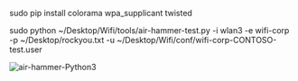 sudo pip install colorama wpa_supplicant twisted

sudo python ~/Desktop/Wifi/tools/air-hammer-test.py -i wlan3 -e wifi-corp -p ~/Desktop/rockyou.txt -u ~/Desktop/Wifi/conf/wifi-corp-CONTOSO-test.user


![air-hammer-Python3](https://github.com/user-attachments/assets/91aecb6b-7232-4aa4-8480-b7db57569134)
